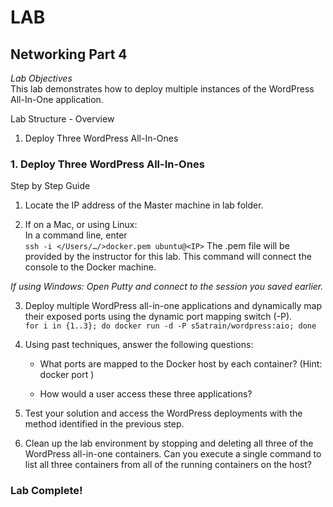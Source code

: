 # LAB
## Networking Part 4
*Lab Objectives*  
This lab demonstrates how to deploy multiple instances of the WordPress All-In-One application.

Lab Structure - Overview
1.	Deploy Three WordPress All-In-Ones

 
### 1. Deploy Three WordPress All-In-Ones
Step by Step Guide
1.	Locate the IP address of the Master machine in lab folder.

2.	If on a Mac, or using Linux:  
In a command line, enter  
`ssh -i </Users/…/>docker.pem ubuntu@<IP>`
The .pem file will be provided by the instructor for this lab. This command will connect the console to the Docker machine.  

*If using Windows: Open Putty and connect to the session you saved earlier.*
 

3.	Deploy multiple WordPress all-in-one applications and dynamically map their exposed ports using the dynamic port mapping switch (-P).  
`for i in {1..3}; do docker run -d -P s5atrain/wordpress:aio; done`

4.	Using past techniques, answer the following questions:   
    - What ports are mapped to the Docker host by each container? (Hint: docker port <container ID>)

    - How would a user access these three applications? 

5.	Test your solution and access the WordPress deployments with the method identified in the previous step. 
6.	Clean up the lab environment by stopping and deleting all three of the WordPress all-in-one containers. Can you execute a single command to list all three containers from all of the running containers on the host?

### Lab Complete!

<!-- 
LastTested: 2018-09-28
OS: Ubuntu 18.04
DockerVersion: 18.06.1-ce, build e68fc7a
-->